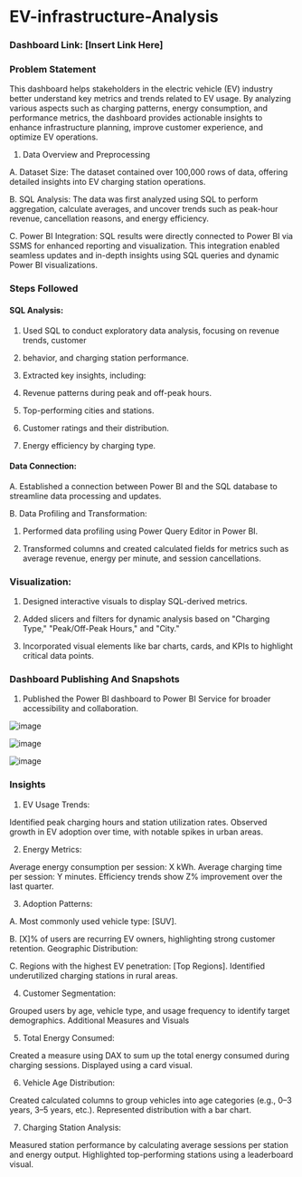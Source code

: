 # EV-infrastructure-Analysis


### Dashboard Link: [Insert Link Here]

### Problem Statement

This dashboard helps stakeholders in the electric vehicle (EV) industry better understand key metrics and trends related to EV usage. By analyzing various aspects such as charging patterns, energy consumption, and performance metrics, the dashboard provides actionable insights to enhance infrastructure planning, improve customer experience, and optimize EV operations.

1. Data Overview and Preprocessing


A. Dataset Size: The dataset contained over 100,000 rows of data, offering detailed insights into EV charging station operations.

B. SQL Analysis: The data was first analyzed using SQL to perform aggregation, calculate averages, and uncover trends such as peak-hour revenue, cancellation reasons, and energy efficiency.

C. Power BI Integration: SQL results were directly connected to Power BI via SSMS for enhanced reporting and visualization. This integration enabled seamless updates and in-depth insights using SQL queries and dynamic Power BI visualizations.


### Steps Followed

#### SQL Analysis:

1. Used SQL to conduct exploratory data analysis, focusing on revenue trends, customer 

2. behavior, and charging station performance.

3. Extracted key insights, including:

4. Revenue patterns during peak and off-peak hours.

5. Top-performing cities and stations.

6. Customer ratings and their distribution.

7. Energy efficiency by charging type.

#### Data Connection:

A. Established a connection between Power BI and the SQL database to streamline data processing and updates.

B. Data Profiling and Transformation:

1. Performed data profiling using Power Query Editor in Power BI.

2. Transformed columns and created calculated fields for metrics such as average revenue,  energy per minute, and session cancellations.

### Visualization:


1. Designed interactive visuals to display SQL-derived metrics.

2. Added slicers and filters for dynamic analysis based on "Charging Type," "Peak/Off-Peak
Hours," and "City."

3. Incorporated visual elements like bar charts, cards, and KPIs to highlight critical data points.


### Dashboard Publishing And Snapshots

1. Published the Power BI dashboard to Power BI Service for broader accessibility and collaboration.

![image](https://github.com/user-attachments/assets/7b716786-d106-45f9-9245-66342ec2cc18)


![image](https://github.com/user-attachments/assets/cdbcf014-1424-41fb-8fc5-99705c118c95)

![image](https://github.com/user-attachments/assets/bdffd590-f2e9-44c9-9674-d9b61fec618d)


### Insights 

1. EV Usage Trends:

Identified peak charging hours and station utilization rates.
Observed growth in EV adoption over time, with notable spikes in urban areas.


2. Energy Metrics:

Average energy consumption per session: X kWh.
Average charging time per session: Y minutes.
Efficiency trends show Z% improvement over the last quarter.

3. Adoption Patterns:

  A. Most commonly used vehicle type: [SUV].

  B. [X]% of users are recurring EV owners, highlighting strong customer retention.
   Geographic Distribution:

  C. Regions with the highest EV penetration: [Top Regions].
   Identified underutilized charging stations in rural areas.

4. Customer Segmentation:

  Grouped users by age, vehicle type, and usage frequency to identify target demographics.
  Additional Measures and Visuals

5. Total Energy Consumed:

  Created a measure using DAX to sum up the total energy consumed during charging sessions.
  Displayed using a card visual.

6. Vehicle Age Distribution:

  Created calculated columns to group vehicles into age categories (e.g., 0–3 years, 3–5 years, etc.).
  Represented distribution with a bar chart.

7. Charging Station Analysis:

  Measured station performance by calculating average sessions per station and energy output.
  Highlighted top-performing stations using a leaderboard visual.
